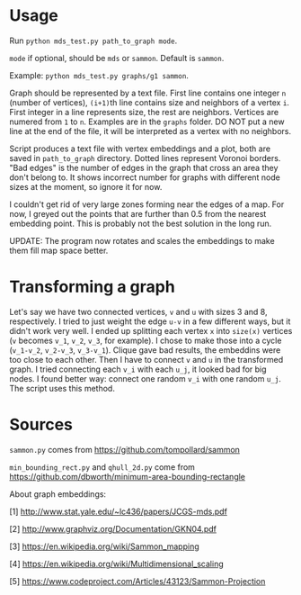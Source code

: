 # Usage

Run `python mds_test.py path_to_graph mode`.

`mode` if optional, should be `mds` or `sammon`. Default is `sammon`.

Example: `python mds_test.py graphs/g1 sammon`.

Graph should be represented by a text file. First line contains one integer `n` (number of vertices), 
`(i+1)`th line contains size and neighbors of a vertex `i`. First integer in a line represents size, the rest are neighbors. Vertices are numered from `1` to `n`. 
Examples are in the `graphs` folder. DO NOT put a new line at the end of the file, it will be interpreted as a vertex with no neighbors.

Script produces a text file with vertex embeddings and a plot, both are saved in `path_to_graph` directory. Dotted lines represent Voronoi borders. 
"Bad edges" is the number of edges in the graph that cross an area they don't belong to. It shows incorrect number for graphs with different node sizes at the moment, so ignore it for now.

I couldn't get rid of very large zones forming near the edges of a map. For now, I greyed out the points that are further than 0.5 from the nearest embedding point. This is probably not the best solution in the long run.

UPDATE: The program now rotates and scales the embeddings to make them fill map space better.

# Transforming a graph

Let's say we have two connected vertices, `v` and `u` with sizes 3 and 8, respectively. I tried to just weight the edge `u-v` in a few different ways, but it didn't work very well. I ended up splitting each vertex `x` into `size(x)` vertices (`v` becomes `v_1`, `v_2`, `v_3`, for example). I chose to make those into a cycle (`v_1-v_2`, `v_2-v_3`, `v_3-v_1`). Clique gave bad results, the embeddins were too close to each other. Then I have to connect `v` and `u` in the transformed graph. I tried connecting each `v_i` with each `u_j`, it looked bad for big nodes. I found better way: connect one random `v_i` with one random `u_j`. The script uses this method.

# Sources

`sammon.py` comes from https://github.com/tompollard/sammon

`min_bounding_rect.py` and `qhull_2d.py` come from https://github.com/dbworth/minimum-area-bounding-rectangle


About graph embeddings:

[1] http://www.stat.yale.edu/~lc436/papers/JCGS-mds.pdf

[2] http://www.graphviz.org/Documentation/GKN04.pdf

[3] https://en.wikipedia.org/wiki/Sammon_mapping

[4] https://en.wikipedia.org/wiki/Multidimensional_scaling

[5] https://www.codeproject.com/Articles/43123/Sammon-Projection
